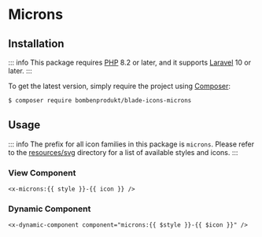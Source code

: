 # Microns

## Installation

::: info
This package requires [PHP](https://www.php.net/) 8.2 or later, and it supports [Laravel](https://laravel.com/) 10 or later.
:::

To get the latest version, simply require the project using [Composer](https://getcomposer.org/):

```bash
$ composer require bombenprodukt/blade-icons-microns
```

## Usage

::: info
The prefix for all icon families in this package is `microns`. Please refer to the [resources/svg](https://github.com/faustbrian/blade-icons-microns/tree/main/resources/svg) directory for a list of available styles and icons.
:::

### View Component

```blade
<x-microns:{{ style }}-{{ icon }} />
```

### Dynamic Component

```blade
<x-dynamic-component component="microns:{{ $style }}-{{ $icon }}" />
```
